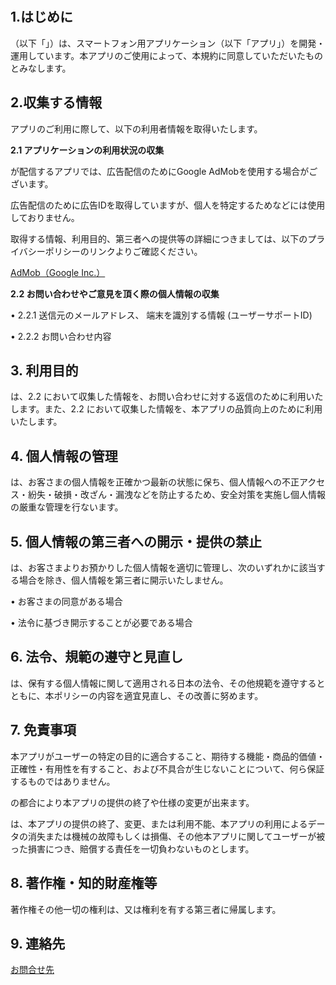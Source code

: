 <!DOCTYPE html>
<html>
<head>
<title>利用規約・プライバシーポリシー</title>
<meta charset="UTF-8">
<style type="text/css">
body {
   margin: 50;
}
</style>
</head>
<body>
  <h2>1.はじめに</h2>
  <p><span id="company"></span>（以下「<span id="me1"></span>」）は、スマートフォン用アプリケーション（以下「アプリ」）を開発・運用しています。本アプリのご使用によって、本規約に同意していただいたものとみなします。</p>
  <h2>2.収集する情報</h2>
  <p>アプリのご利用に際して、以下の利用者情報を取得いたします。</p>
  <b>2.1 アプリケーションの利用状況の収集</b>
  <p><span id="me2"></span>が配信するアプリでは、広告配信のためにGoogle AdMobを使用する場合がございます。</p>
  <p>広告配信のために広告IDを取得していますが、個人を特定するためなどには使用しておりません。</p>
  <p>取得する情報、利用目的、第三者への提供等の詳細につきましては、以下のプライバシーポリシーのリンクよりご確認ください。</p>
  <p><a href= "https://policies.google.com/privacy?hl=ja" target="_blank" >AdMob（Google Inc.）</a></p>
  <b>2.2 お問い合わせやご意見を頂く際の個人情報の収集</b>
  <p>• 2.2.1 送信元のメールアドレス、 端末を識別する情報 (ユーザーサポートID)</p>
  <p>• 2.2.2 お問い合わせ内容</p>
  <h2>3. 利用目的</h2>
  <p><span id="me3"></span>は、2.2 において収集した情報を、お問い合わせに対する返信のために利用いたします。また、2.2 において収集した情報を、本アプリの品質向上のために利用いたします。</p>
  <h2>4. 個人情報の管理</h2>
  <p><span id="me4"></span>は、お客さまの個人情報を正確かつ最新の状態に保ち、個人情報への不正アクセス・紛失・破損・改ざん・漏洩などを防止するため、安全対策を実施し個人情報の厳重な管理を行ないます。</p>
  <h2>5. 個人情報の第三者への開示・提供の禁止</h2>
  <p><span id="me5"></span>は、お客さまよりお預かりした個人情報を適切に管理し、次のいずれかに該当する場合を除き、個人情報を第三者に開示いたしません。</p>
  <p>• お客さまの同意がある場合</p>
  <p>• 法令に基づき開示することが必要である場合</p>
  <h2>6. 法令、規範の遵守と見直し</h2>
  <p><span id="me6"></span>は、保有する個人情報に関して適用される日本の法令、その他規範を遵守するとともに、本ポリシーの内容を適宜見直し、その改善に努めます。</p>
  <h2>7. 免責事項</h2>
  <p>本アプリがユーザーの特定の目的に適合すること、期待する機能・商品的価値・正確性・有用性を有すること、および不具合が生じないことについて、何ら保証するものではありません。</p>
  <p><span id="me7"></span>の都合により本アプリの提供の終了や仕様の変更が出来ます。</p>
  <p><span id="me8"></span>は、本アプリの提供の終了、変更、または利用不能、本アプリの利用によるデータの消失または機械の故障もしくは損傷、その他本アプリに関してユーザーが被った損害につき、賠償する責任を一切負わないものとします。</p>
  <h2>8. 著作権・知的財産権等</h2>
  <p>著作権その他一切の権利は、<span id="me9"></span>又は権利を有する第三者に帰属します。</p>
  <h2>9. 連絡先</h2>
  <a href= "https://policies.google.com/privacy?hl=ja" target="_blank" >お問合せ先</a>
</body>
  <script type="text/javascript">
    document.getElementById('company').innerHTML = "YSBTech";
    document.getElementById('me1').innerHTML = "当方";
    document.getElementById('me2').innerHTML = "当方";
    document.getElementById('me3').innerHTML = "当方";
    document.getElementById('me4').innerHTML = "当方";
    document.getElementById('me5').innerHTML = "当方";
    document.getElementById('me6').innerHTML = "当方";
    document.getElementById('me7').innerHTML = "当方";
    document.getElementById('me8').innerHTML = "当方";
    document.getElementById('me9').innerHTML = "当方";
  </script>
</html>
